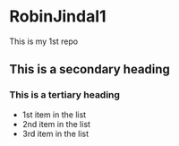 # RobinJindal1
This is my 1st repo
## This is a secondary heading
### This is a tertiary heading
* 1st item in the list
* 2nd item in the list
* 3rd item in the list
